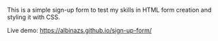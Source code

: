 This is a simple sign-up form to test my skills in HTML form creation and styling it with CSS.

Live demo: https://albinazs.github.io/sign-up-form/
